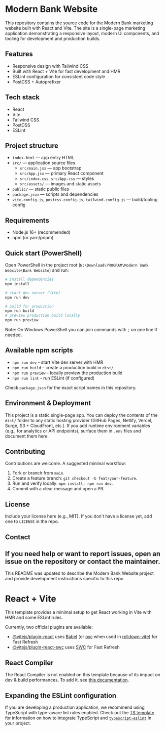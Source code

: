 # Modern Bank Website

This repository contains the source code for the Modern Bank marketing website built with React and Vite.
The site is a single-page marketing application demonstrating a responsive layout, modern UI components, and tooling for development and production builds.

## Features
- Responsive design with Tailwind CSS
- Built with React + Vite for fast development and HMR
- ESLint configuration for consistent code style
- PostCSS + Autoprefixer

## Tech stack
- React
- Vite
- Tailwind CSS
- PostCSS
- ESLint

## Project structure
- `index.html` — app entry HTML
- `src/` — application source files
	- `src/main.jsx` — app bootstrap
	- `src/App.jsx` — primary React component
	- `src/index.css`, `src/App.css` — styles
	- `src/assets/` — images and static assets
- `public/` — static public files
- `package.json` — scripts and dependencies
- `vite.config.js`, `postcss.config.js`, `tailwind.config.js` — build/tooling config

## Requirements

- Node.js 16+ (recommended)
- npm (or yarn/pnpm)

## Quick start (PowerShell)
Open PowerShell in the project root (`N:\Download\PROGRAM\Modern Bank Website\Bank Website`) and run:

```powershell
# install dependencies
npm install

# start dev server (Vite)
npm run dev

# build for production
npm run build
# preview production build locally
npm run preview

```
Note: On Windows PowerShell you can join commands with `;` on one line if needed.

## Available npm scripts
- `npm run dev` - start Vite dev server with HMR
- `npm run build` - create a production build in `dist/`
- `npm run preview` - locally preview the production build
- `npm run lint` - run ESLint (if configured)

Check `package.json` for the exact script names in this repository.
## Environment & Deployment

This project is a static single-page app. You can deploy the contents of the `dist/` folder to any static hosting provider (GitHub Pages, Netlify, Vercel, Surge, S3 + CloudFront, etc.).
If you add runtime environment variables (e.g., for analytics or API endpoints), surface them in `.env` files and document them here.

## Contributing
Contributions are welcome. A suggested minimal workflow:

1. Fork or branch from `main`.
2. Create a feature branch: `git checkout -b feat/your-feature`.
3. Run and verify locally: `npm install; npm run dev`.
4. Commit with a clear message and open a PR.
## License

Include your license here (e.g., MIT). If you don't have a license yet, add one to `LICENSE` in the repo.
## Contact

If you need help or want to report issues, open an issue on the repository or contact the maintainer.
---

This README was updated to describe the Modern Bank Website project and provide development instructions specific to this repo.
# React + Vite

This template provides a minimal setup to get React working in Vite with HMR and some ESLint rules.

Currently, two official plugins are available:

- [@vitejs/plugin-react](https://github.com/vitejs/vite-plugin-react/blob/main/packages/plugin-react) uses [Babel](https://babeljs.io/) (or [oxc](https://oxc.rs) when used in [rolldown-vite](https://vite.dev/guide/rolldown)) for Fast Refresh
- [@vitejs/plugin-react-swc](https://github.com/vitejs/vite-plugin-react/blob/main/packages/plugin-react-swc) uses [SWC](https://swc.rs/) for Fast Refresh

## React Compiler

The React Compiler is not enabled on this template because of its impact on dev & build performances. To add it, see [this documentation](https://react.dev/learn/react-compiler/installation).

## Expanding the ESLint configuration

If you are developing a production application, we recommend using TypeScript with type-aware lint rules enabled. Check out the [TS template](https://github.com/vitejs/vite/tree/main/packages/create-vite/template-react-ts) for information on how to integrate TypeScript and [`typescript-eslint`](https://typescript-eslint.io) in your project.
